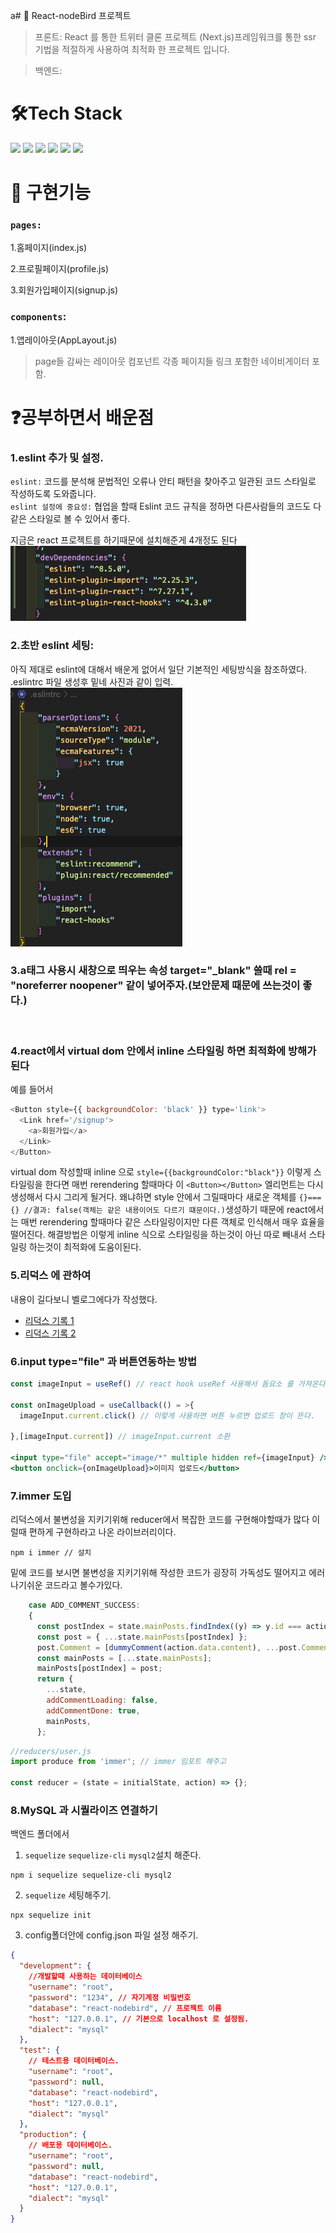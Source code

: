 a# 🎯 React-nodeBird 프로젝트

> 프론트: React 를 통한 트위터 클론 프로젝트 (Next.js)프레임워크를 통한 ssr 기법을 적절하게 사용하여 최적화 한 프로젝트 입니다.<br>

> 백엔드:

# 🛠Tech Stack

<p>
    <img src="https://img.shields.io/badge/Node.js-339933?style=flat-square&logo=Node.js&logoColor=white"/>
    <img src="https://img.shields.io/badge/React-61DAFB?style=flat-square&logo=React&logoColor=white"/>
    <img src="https://img.shields.io/badge/Next-0f0303?style=flat-square&logo=Next.js&logoColor=white"/>
    <img src="https://img.shields.io/badge/express-fff?style=flat-square&logo=express.js&logoColor=white"/>
    <img src="https://img.shields.io/badge/AntDesign-546de5?style=flat-square&logo=antDesign&logoColor=white"/>
    <img src="https://img.shields.io/badge/styledComponents-c44569?style=flat-square&logo=styledComponents&logoColor=white"/>
</p>

# 🎯 구현기능

### `pages:`

1.홈페이지(index.js)

2.프로필페이지(profile.js)

3.회원가입페이지(signup.js)

### `components`:

1.앱레이아웃(AppLayout.js)

> page들 감싸는 레이아웃 컴포넌트
> 각종 페이지들 링크 포함한 네이비게이터 포함.

# ❓공부하면서 배운점

### 1.eslint 추가 및 설정.

`eslint:` 코드를 분석해 문법적인 오류나 안티 패턴을 찾아주고 일관된 코드 스타일로 작성하도록 도와줍니다.<br>
`eslint 설정에 중요성:` 협업을 할때 Eslint 코드 규칙을 정하면 다른사람들의 코드도 다 같은 스타일로 볼 수 있어서 좋다.<br>

지금은 react 프로젝트를 하기때문에 설치해준게 4개정도 된다
<img src="images/EslintSetting.png">
<br>

### 2.초반 eslint 세팅:

아직 제대로 eslint에 대해서 배운게 없어서 일단 기본적인 세팅방식을 참조하였다.<br>
.eslintrc 파일 생성후 밑네 사진과 같이 입력.
<img src="images/eslintSetting2.png">
<br>

### 3.a태그 사용시 새창으로 띄우는 속성 target="\_blank" 쓸때 rel = "noreferrer noopener" 같이 넣어주자.(보안문제 때문에 쓰는것이 좋다.)

<br>

### 4.react에서 virtual dom 안에서 inline 스타일링 하면 최적화에 방해가 된다

예를 들어서

```js
<Button style={{ backgroundColor: 'black' }} type='link'>
  <Link href='/signup'>
    <a>회원가입</a>
  </Link>
</Button>
```

virtual dom 작성할때 inline 으로 `style={{backgroundColor:"black"}}` 이렇게 스타일링을 한다면 매번 rerendering 할때마다 이 `<Button></Button>` 엘리먼트는 다시 생성해서 다시 그리게 될거다. 왜냐하면 style 안에서 그릴때마다 새로운 객체를 `{}==={} //결과: false(객체는 같은 내용이어도 다르기 떄문이다.)`생성하기 때문에 react에서는 매번 rerendering 할때마다 같은 스타일링이지만 다른 객체로 인식해서 매우 효율을 떨어진다. 해결방법은 이렇게 inline 식으로 스타일링을 하는것이 아닌 따로 빼내서 스타일링 하는것이 최적화에 도움이된다.

### 5.리덕스 에 관하여

내용이 길다보니 벨로그에다가 작성했다. <br>

- <a href="https://velog.io/@sungmin-choi/%EB%A6%AC%EB%8D%95%EC%8A%A4-%EC%82%AC%EC%9A%A9%EA%B8%B0....-with-next.js1">리덕스 기록 1</a> <br/>
- <a href="https://velog.io/@sungmin-choi/%EB%A6%AC%EB%8D%95%EC%8A%A4-%EC%82%AC%EC%9A%A9%EA%B8%B0....with-Next.js2">리덕스 기록 2</a>

### 6.input type="file" 과 버튼연동하는 방법

```jsx
const imageInput = useRef() // react hook useRef 사용해서 돔요소 를 가져온다.

const onImageUpload = useCallback(() = >{
  imageInput.current.click() // 이렇게 사용하면 버튼 누르면 업로드 창이 뜬다.

},[imageInput.current]) // imageInput.current 소환

<input type="file" accept="image/*" multiple hidden ref={imageInput} /> // hidden 속성을 넣어서 감추기 ref(useRef react hooks 를 써서 dom요소 가져온다.)
<button onclick={onImageUpload}>이미지 업로드</button>

```

### 7.immer 도입

리덕스에서 불변성을 지키기위해 reducer에서 복잡한 코드를 구현해야할때가 많다 이럴때 편하게 구현하라고 나온 라이브러리이다.

```
npm i immer // 설치
```

밑에 코드를 보시면 불변성을 지키기위해 작성한 코드가 굉장히 가독성도 떨어지고 에러나기쉬운 코드라고 볼수가있다.

```js
    case ADD_COMMENT_SUCCESS:
    {
      const postIndex = state.mainPosts.findIndex((y) => y.id === action.data.id);
      const post = { ...state.mainPosts[postIndex] };
      post.Comment = [dummyComment(action.data.content), ...post.Comment];
      const mainPosts = [...state.mainPosts];
      mainPosts[postIndex] = post;
      return {
        ...state,
        addCommentLoading: false,
        addCommentDone: true,
        mainPosts,
      };
```

```js
//reducers/user.js
import produce from 'immer'; // immer 임포트 해주고

const reducer = (state = initialState, action) => {};
```

### 8.MySQL 과 시퀄라이즈 연결하기

백엔드 폴더에서

1. `sequelize` `sequelize-cli` `mysql2`설치 해준다.

```
npm i sequelize sequelize-cli mysql2
```

2. `sequelize` 세팅해주기.

```
npx sequelize init
```

3. config폴더안에 config.json 파일 설정 해주기.

```json
{
  "development": {
    //개발할때 사용하는 데이터베이스
    "username": "root",
    "password": "1234", // 자기계정 비밀번호
    "database": "react-nodebird", // 프로젝트 이름
    "host": "127.0.0.1", // 기본으로 localhost 로 설정됨.
    "dialect": "mysql"
  },
  "test": {
    // 테스트용 데이터베이스.
    "username": "root",
    "password": null,
    "database": "react-nodebird",
    "host": "127.0.0.1",
    "dialect": "mysql"
  },
  "production": {
    // 배포용 데이터베이스.
    "username": "root",
    "password": null,
    "database": "react-nodebird",
    "host": "127.0.0.1",
    "dialect": "mysql"
  }
}
```
